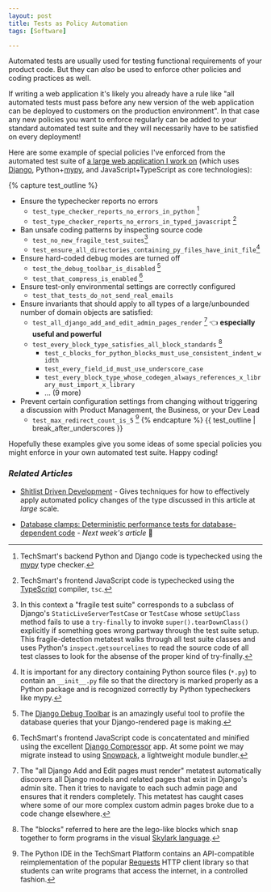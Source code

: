 ```yaml
---
layout: post
title: Tests as Policy Automation
tags: [Software]

---
```


Automated tests are usually used for testing functional requirements of your product code. But they can *also* be used to enforce other policies and coding practices as well.

If writing a web application it's likely you already have a rule like "all automated tests must pass before any new version of the web application can be deployed to customers on the production environment". In that case any new policies you want to enforce regularly can be added to your standard automated test suite and they will necessarily have to be satisfied on every deployment!

Here are some example of special policies I've enforced from the automated test suite of [a large web application I work on] (which uses [Django], Python+[mypy], and JavaScript+TypeScript as core technologies):

[a large web application I work on]: /projects/techsmart-platform/
[Django]: https://www.djangoproject.com/
[mypy]: http://mypy-lang.org/index.html

{% capture test_outline %}
* Ensure the typechecker reports no errors
    * <code>test_type_checker_reports_no_errors_in_python</code> [^mypy]
    * <code>test_type_checker_reports_no_errors_in_typed_javascript</code> [^typescript-for-javascript]
* Ban unsafe coding patterns by inspecting source code
    * <code>test_no_new_fragile_test_suites</code>[^fragile-test-suites]
    * <code>test_ensure_all_directories_containing_py_files_have_init_file</code>[^no-init-file]
* Ensure hard-coded debug modes are turned off
    * <code>test_the_debug_toolbar_is_disabled</code> [^debug-toolbar]
    * <code>test_that_compress_is_enabled</code> [^django-compress]
* Ensure test-only environmental settings are correctly configured
    * <code>test_that_tests_do_not_send_real_emails</code>
* Ensure invariants that should apply to all types of a large/unbounded number of domain objects are satisfied:
    * <code>test_all_django_add_and_edit_admin_pages_render</code> [^admin-pages-render-metatest] 👈 **especially useful and powerful**
    * <code>test_every_block_type_satisfies_all_block_standards</code> [^blocks]
        * <code>test_c_blocks_for_python_blocks_must_use_consistent_indent_width</code>
        * <code>test_every_field_id_must_use_underscore_case</code>
        * <code>test_every_block_type_whose_codegen_always_references_x_library_must_import_x_library</code>
        * ... (9 more)
* Prevent certain configuration settings from changing without triggering a discussion with Product Management, the Business, or your Dev Lead
    * <code>test_max_redirect_count_is_5</code> [^requests-redirect-count]
{% endcapture %}
{{ test_outline | break_after_underscores }}

Hopefully these examples give you some ideas of some special policies you might enforce in your own automated test suite. Happy coding!

[^mypy]: TechSmart's backend Python and Django code is typechecked using the [mypy](http://mypy-lang.org/) type checker.

[^typescript-for-javascript]: TechSmart's frontend JavaScript code is typechecked using the [TypeScript](https://www.typescriptlang.org/) compiler, `tsc`.

[^fragile-test-suites]: In this context a "fragile test suite" corresponds to a subclass of Django's `StaticLiveServerTestCase` or `TestCase` whose `setUpClass` method fails to use a `try-finally` to invoke `super().tearDownClass()` explicitly if something goes wrong partway through the test suite setup. This fragile-detection metatest walks through all test suite classes and uses Python's `inspect.getsourcelines` to read the source code of all test classes to look for the absense of the proper kind of try-finally.

[^no-init-file]: It is important for any directory containing Python source files (`*.py`) to contain an `__init__.py` file so that the directory is marked properly as a Python package and is recognized correctly by Python typecheckers like mypy.

[^debug-toolbar]: The [Django Debug Toolbar](https://github.com/jazzband/django-debug-toolbar#readme) is an amazingly useful tool to profile the database queries that your Django-rendered page is making.

[^django-compress]: TechSmart's frontend JavaScript code is concatentated and minified using the excellent [Django Compressor](https://pypi.org/project/django-compressor/) app. At some point we may migrate instead to using [Snowpack](https://www.snowpack.dev/), a lightweight module bundler.

[^admin-pages-render-metatest]: The "all Django Add and Edit pages must render" metatest automatically discovers all Django models and related pages that exist in Django's admin site. Then it tries to navigate to each such admin page and ensures that it renders completely. This metatest has caught cases where some of our more complex custom admin pages broke due to a code change elsewhere.

[^blocks]: The "blocks" referred to here are the lego-like blocks which snap together to form programs in the visual [Skylark language](/projects/skylark/).

[^requests-redirect-count]: The Python IDE <!-- TODO: Make non-redirecting DPython project page --> in the TechSmart Platform contains an API-compatible reimplementation of the popular [Requests](https://pypi.org/project/requests/) HTTP client library so that students can write programs that access the internet, in a controlled fashion.

### *Related Articles*

* <a href="https://sirupsen.com/shitlists/" class="external">Shitlist Driven Development</a> - Gives techniques for how to effectively apply automated policy changes of the type discussed in this article at *large* scale.
<!-- * [Performance Testing](/articles/2018/06/02/performance-testing/) -->
* [Database clamps: Deterministic performance tests for database-dependent code](/articles/2021/02/09/database-clamps-deterministic-performance-tests-for-database-dependent-code/) - *Next week's article* 🙂